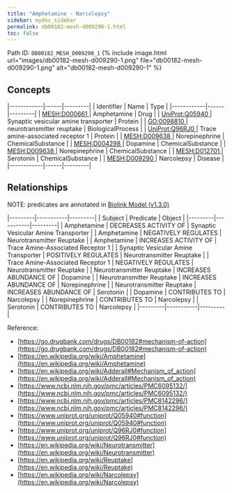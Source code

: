 ```yaml
---
title: "Amphetamine - Narcolepsy"
sidebar: mydoc_sidebar
permalink: db00182-mesh-d009290-1.html
toc: false 
---
```



Path ID: `DB00182_MESH_D009290_1`
{% include image.html url="images/db00182-mesh-d009290-1.png" file="db00182-mesh-d009290-1.png" alt="db00182-mesh-d009290-1" %}

## Concepts

|------------|------|---------|
| Identifier | Name | Type    |
|------------|------|---------|
| <a href="https://identifiers.org/MESH:D000661">MESH:D000661 </a> | Amphetamine | Drug |
| <a href="https://identifiers.org/UniProt:Q05940">UniProt:Q05940 </a> | Synaptic vesicular amine transporter | Protein |
| <a href="https://identifiers.org/GO:0098810">GO:0098810 </a> | neurotransmitter reuptake | BiologicalProcess |
| <a href="https://identifiers.org/UniProt:Q96RJ0">UniProt:Q96RJ0 </a> | Trace amine-associated receptor 1 | Protein |
| <a href="https://identifiers.org/MESH:D009638">MESH:D009638 </a> | Norepinephrine | ChemicalSubstance |
| <a href="https://identifiers.org/MESH:D004298">MESH:D004298 </a> | Dopamine | ChemicalSubstance |
| <a href="https://identifiers.org/MESH:D009638">MESH:D009638 </a> | Norepinephrine | ChemicalSubstance |
| <a href="https://identifiers.org/MESH:D012701">MESH:D012701 </a> | Serotonin | ChemicalSubstance |
| <a href="https://identifiers.org/MESH:D009290">MESH:D009290 </a> | Narcolepsy | Disease |
|------------|------|---------|

## Relationships


NOTE: predicates are annotated in <a href="https://github.com/biolink/biolink-model/releases/tag/v1.3.0">Biolink Model (v1.3.0)</a>

|---------|-----------|---------|
| Subject | Predicate | Object  |
|---------|-----------|---------|
| Amphetamine | DECREASES ACTIVITY OF | Synaptic Vesicular Amine Transporter |
| Amphetamine | NEGATIVELY REGULATES | Neurotransmitter Reuptake |
| Amphetamine | INCREASES ACTIVITY OF | Trace Amine-Associated Receptor 1 |
| Synaptic Vesicular Amine Transporter | POSITIVELY REGULATES | Neurotransmitter Reuptake |
| Trace Amine-Associated Receptor 1 | NEGATIVELY REGULATES | Neurotransmitter Reuptake |
| Neurotransmitter Reuptake | INCREASES ABUNDANCE OF | Dopamine |
| Neurotransmitter Reuptake | INCREASES ABUNDANCE OF | Norepinephrine |
| Neurotransmitter Reuptake | INCREASES ABUNDANCE OF | Serotonin |
| Dopamine | CONTRIBUTES TO | Narcolepsy |
| Norepinephrine | CONTRIBUTES TO | Narcolepsy |
| Serotonin | CONTRIBUTES TO | Narcolepsy |
|---------|-----------|---------|

Reference: 
  - [https://go.drugbank.com/drugs/DB00182#mechanism-of-action](https://go.drugbank.com/drugs/DB00182#mechanism-of-action)
  - [https://en.wikipedia.org/wiki/Amphetamine](https://en.wikipedia.org/wiki/Amphetamine)
  - [https://en.wikipedia.org/wiki/Adderall#Mechanism_of_action](https://en.wikipedia.org/wiki/Adderall#Mechanism_of_action)
  - [https://www.ncbi.nlm.nih.gov/pmc/articles/PMC6095132/](https://www.ncbi.nlm.nih.gov/pmc/articles/PMC6095132/)
  - [https://www.ncbi.nlm.nih.gov/pmc/articles/PMC8142296/](https://www.ncbi.nlm.nih.gov/pmc/articles/PMC8142296/)
  - [https://www.uniprot.org/uniprot/Q05940#function](https://www.uniprot.org/uniprot/Q05940#function)
  - [https://www.uniprot.org/uniprot/Q96RJ0#function](https://www.uniprot.org/uniprot/Q96RJ0#function)
  - [https://en.wikipedia.org/wiki/Neurotransmitter](https://en.wikipedia.org/wiki/Neurotransmitter)
  - [https://en.wikipedia.org/wiki/Reuptake](https://en.wikipedia.org/wiki/Reuptake)
  - [https://en.wikipedia.org/wiki/Narcolepsy](https://en.wikipedia.org/wiki/Narcolepsy)
